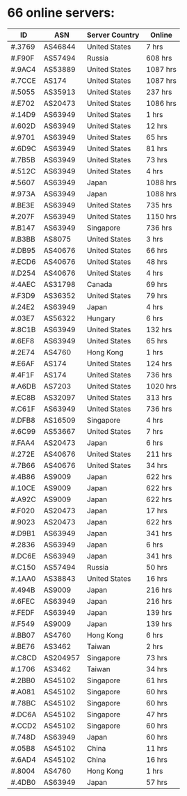 # 66 online servers:

| ID | ASN | Server Country | Online |
| ------ | ------ | ------ | ------ |
| #.3769 | AS46844 | United States | 7 hrs |
| #.F90F | AS57494 | Russia | 608 hrs |
| #.9AC4 | AS53889 | United States | 1087 hrs |
| #.7CCE | AS174 | United States | 1087 hrs |
| #.5055 | AS35913 | United States | 237 hrs |
| #.E702 | AS20473 | United States | 1086 hrs |
| #.14D9 | AS63949 | United States | 1 hrs |
| #.602D | AS63949 | United States | 12 hrs |
| #.9701 | AS63949 | United States | 65 hrs |
| #.6D9C | AS63949 | United States | 81 hrs |
| #.7B5B | AS63949 | United States | 73 hrs |
| #.512C | AS63949 | United States | 4 hrs |
| #.5607 | AS63949 | Japan | 1088 hrs |
| #.973A | AS63949 | Japan | 1088 hrs |
| #.BE3E | AS63949 | United States | 735 hrs |
| #.207F | AS63949 | United States | 1150 hrs |
| #.B147 | AS63949 | Singapore | 736 hrs |
| #.B3BB | AS8075 | United States | 3 hrs |
| #.DB95 | AS40676 | United States | 66 hrs |
| #.ECD6 | AS40676 | United States | 48 hrs |
| #.D254 | AS40676 | United States | 4 hrs |
| #.4AEC | AS31798 | Canada | 69 hrs |
| #.F3D9 | AS36352 | United States | 79 hrs |
| #.24E2 | AS63949 | Japan | 4 hrs |
| #.03E7 | AS56322 | Hungary | 6 hrs |
| #.8C1B | AS63949 | United States | 132 hrs |
| #.6EF8 | AS63949 | United States | 65 hrs |
| #.2E74 | AS4760 | Hong Kong | 1 hrs |
| #.E6AF | AS174 | United States | 124 hrs |
| #.4F1F | AS174 | United States | 736 hrs |
| #.A6DB | AS7203 | United States | 1020 hrs |
| #.EC8B | AS32097 | United States | 313 hrs |
| #.C61F | AS63949 | United States | 736 hrs |
| #.DFB8 | AS16509 | Singapore | 4 hrs |
| #.6C99 | AS53667 | United States | 7 hrs |
| #.FAA4 | AS20473 | Japan | 6 hrs |
| #.272E | AS40676 | United States | 211 hrs |
| #.7B66 | AS40676 | United States | 34 hrs |
| #.4B86 | AS9009 | Japan | 622 hrs |
| #.10CE | AS9009 | Japan | 622 hrs |
| #.A92C | AS9009 | Japan | 622 hrs |
| #.F020 | AS20473 | Japan | 17 hrs |
| #.9023 | AS20473 | Japan | 622 hrs |
| #.D9B1 | AS63949 | Japan | 341 hrs |
| #.2836 | AS63949 | Japan | 6 hrs |
| #.DC6E | AS63949 | Japan | 341 hrs |
| #.C150 | AS57494 | Russia | 50 hrs |
| #.1AA0 | AS38843 | United States | 16 hrs |
| #.494B | AS9009 | Japan | 216 hrs |
| #.6FEC | AS63949 | Japan | 216 hrs |
| #.FEDF | AS63949 | Japan | 139 hrs |
| #.F549 | AS9009 | Japan | 139 hrs |
| #.BB07 | AS4760 | Hong Kong | 6 hrs |
| #.BE76 | AS3462 | Taiwan | 2 hrs |
| #.C8CD | AS204957 | Singapore | 73 hrs |
| #.1706 | AS3462 | Taiwan | 34 hrs |
| #.2BB0 | AS45102 | Singapore | 61 hrs |
| #.A081 | AS45102 | Singapore | 60 hrs |
| #.78BC | AS45102 | Singapore | 60 hrs |
| #.DC6A | AS45102 | Singapore | 47 hrs |
| #.CCD2 | AS45102 | Singapore | 60 hrs |
| #.748D | AS63949 | Japan | 60 hrs |
| #.05B8 | AS45102 | China | 11 hrs |
| #.6AD4 | AS45102 | China | 16 hrs |
| #.8004 | AS4760 | Hong Kong | 1 hrs |
| #.4DB0 | AS63949 | Japan | 57 hrs |

